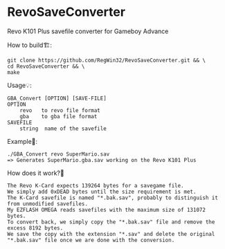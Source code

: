 # RevoSaveConverter
Revo K101 Plus savefile converter for Gameboy Advance

How to build🏗️:

```
git clone https://github.com/RegWin32/RevoSaveConverter.git && \
cd RevoSaveConverter && \
make 
```

Usage💡:
```
GBA_Convert [OPTION] [SAVE-FILE]
OPTION
    revo   to revo file format
    gba    to gba file format
SAVEFILE
    string  name of the savefile
```

Example📄:
```
./GBA_Convert revo SuperMario.sav
=> Generates SuperMario.gba.sav working on the Revo K101 Plus
```

How does it work?🤔
```
The Revo K-Card expects 139264 bytes for a savegame file.
We simply add 0xDEAD bytes until the size requirement is met. 
The K-Card savefile is named "*.bak.sav", probably to distinguish it from unmodified savefiles.
My EZFLASH OMEGA reads savefiles with the maximum size of 131072 bytes.
To convert back, we simply copy the "*.bak.sav" file and remove the excess 8192 bytes. 
We save the copy with the extension "*.sav" and delete the original "*.bak.sav" file once we are done with the conversion.
```
